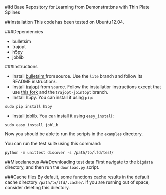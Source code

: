#lfd
Base Repository for Learning from Demonstrations with Thin Plate Splines

##Installation
This code has been tested on Ubuntu 12.04.

###Dependencies
- bulletsim
- trajopt
- h5py
- joblib

###Instructions
- Install [bulletsim ](https://github.com/hojonathanho/bulletsim) from source. Use the `lite` branch and follow its README instructions.
- Install [trajopt](http://rll.berkeley.edu/trajopt) from source. Follow the installation instructions except that use [this fork](https://github.com/erictzeng/trajopt) and the `trajopt-jointopt` branch.
- Install h5py. You can install it using `pip`:
```
sudo pip install h5py
```
- Install joblib. You can install it using `easy_install`:
```
sudo easy_install joblib
```

Now you should be able to run the scripts in the `examples` directory.

You can run the test suite using this command:
```
python -m unittest discover -s /path/to/lfd/test/
```

##Miscelaneous
###Downloading test data
First navigate to the `bigdata` directory, and then run the `download.py` script.

###Cache files
By default, some functions cache results in the default cache directory `/path/to/lfd/.cache/`. If you are running out of space, consider deleting this directory.
